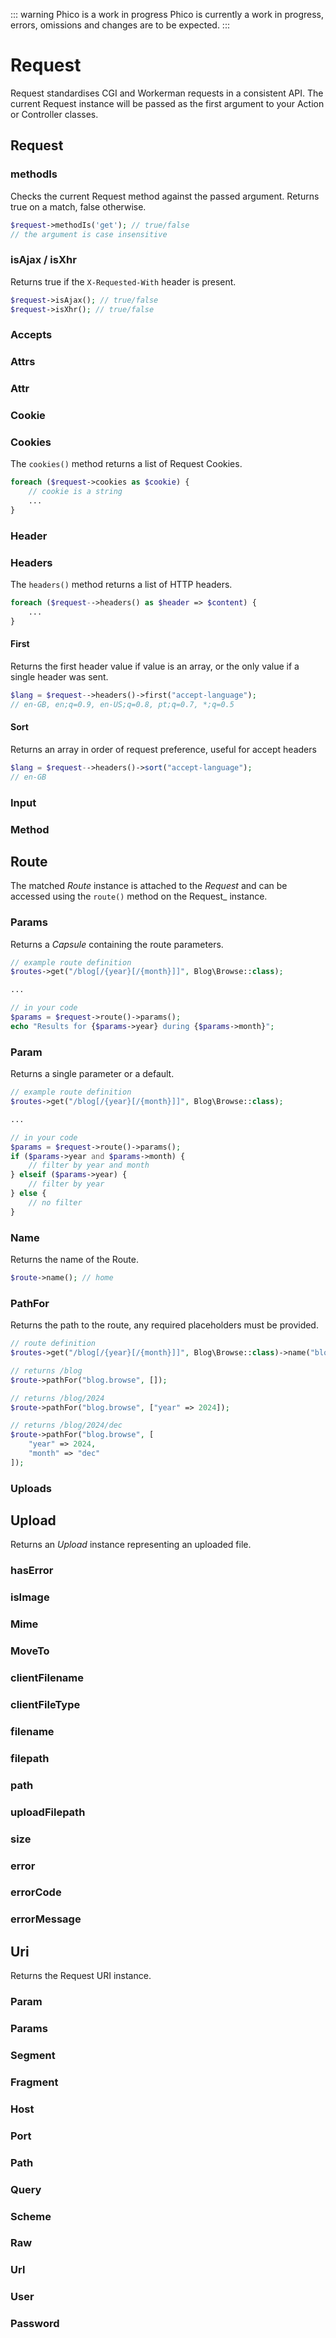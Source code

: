 ::: warning Phico is a work in progress
Phico is currently a work in progress, errors, omissions and changes are to be expected.
:::

# Request

Request standardises CGI and Workerman requests in a consistent API.
The current Request instance will be passed as the first argument to your Action or Controller classes.

## Request

### methodIs
Checks the current Request method against the passed argument.
Returns true on a match, false otherwise.
```php
$request->methodIs('get'); // true/false
// the argument is case insensitive
```

### isAjax / isXhr
Returns true if the `X-Requested-With` header is present.
```php
$request->isAjax(); // true/false
$request->isXhr(); // true/false
```

### Accepts

### Attrs

### Attr

### Cookie

### Cookies
The `cookies()` method returns a list of Request Cookies.
```php
foreach ($request->cookies as $cookie) {
    // cookie is a string
    ...
}
```

### Header

### Headers
The `headers()` method returns a list of HTTP headers.
```php
foreach ($request-->headers() as $header => $content) {
    ...
}
```
#### First
Returns the first header value if value is an array, or the only value if a single header was sent.
```php
$lang = $request-->headers()->first("accept-language");
// en-GB, en;q=0.9, en-US;q=0.8, pt;q=0.7, *;q=0.5
```
#### Sort
Returns an array in order of request preference, useful for accept headers
```php
$lang = $request-->headers()->sort("accept-language");
// en-GB
```

### Input

### Method

## Route
The matched _Route_ instance is attached to the _Request_ and can be accessed using the `route()` method on the Request_ instance.

### Params
Returns a _Capsule_ containing the route parameters.
```php
// example route definition
$routes->get("/blog[/{year}[/{month}]]", Blog\Browse::class);

...

// in your code
$params = $request->route()->params();
echo "Results for {$params->year} during {$params->month}";
```

### Param
Returns a single parameter or a default.
```php
// example route definition
$routes->get("/blog[/{year}[/{month}]]", Blog\Browse::class);

...

// in your code
$params = $request->route()->params();
if ($params->year and $params->month) {
    // filter by year and month
} elseif ($params->year) {
    // filter by year
} else {
    // no filter
}
```

### Name
Returns the name of the Route.
```php
$route->name(); // home
```

### PathFor
Returns the path to the route, any required placeholders must be provided.
```php
// route definition
$routes->get("/blog[/{year}[/{month}]]", Blog\Browse::class)->name("blog.browse");

// returns /blog
$route->pathFor("blog.browse", []);

// returns /blog/2024
$route->pathFor("blog.browse", ["year" => 2024]);

// returns /blog/2024/dec
$route->pathFor("blog.browse", [
    "year" => 2024,
    "month" => "dec"
]);
```


### Uploads

## Upload
Returns an _Upload_ instance representing an uploaded file.

### hasError

### isImage

### Mime

### MoveTo

### clientFilename

### clientFileType

### filename

### filepath

### path

### uploadFilepath

### size

### error

### errorCode

### errorMessage


## Uri
Returns the Request URI instance.

### Param

### Params

### Segment

### Fragment

### Host

### Port

### Path

### Query

### Scheme

### Raw

### Url

### User

### Password
